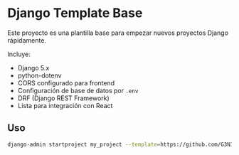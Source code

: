 # Django Template Base

Este proyecto es una plantilla base para empezar nuevos proyectos Django rápidamente.

Incluye:
- Django 5.x
- python-dotenv
- CORS configurado para frontend
- Configuración de base de datos por `.env`
- DRF (Django REST Framework)
- Lista para integración con React

## Uso

```bash
django-admin startproject my_project --template=https://github.com/G3NIUS-FRM/Django-Template-Backend/archive/refs/heads/main.zip --name=.env
